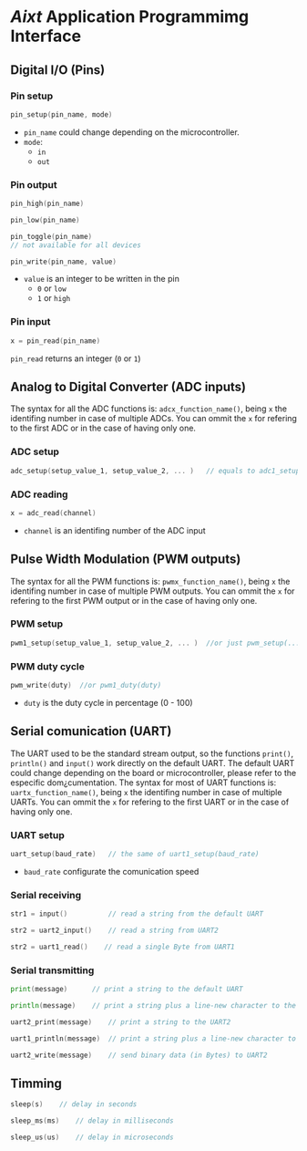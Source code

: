 # **_Aixt_** Application Programmimg Interface

## Digital I/O (Pins)
### Pin setup
```go
pin_setup(pin_name, mode)
```
- `pin_name` could change depending on the microcontroller.
- `mode`:
  - `in`
  - `out`

### Pin output
```go
pin_high(pin_name)
```
```go
pin_low(pin_name)
```
```go
pin_toggle(pin_name)    
// not available for all devices
```
```go
pin_write(pin_name, value)
```
- `value` is an integer to be written in the pin
  - `0` or `low` 
  - `1` or `high`


### Pin input
```go
x = pin_read(pin_name)
```
`pin_read` returns an integer (`0` or `1`)

## Analog to Digital Converter (ADC inputs)

The syntax for all the ADC functions is: `adcx_function_name()`, being `x` the identifing number in case of multiple ADCs. You can ommit the `x` for refering to the first ADC or in the case of having only one.

### ADC setup
```go
adc_setup(setup_value_1, setup_value_2, ... )   // equals to adc1_setup(...)
```

### ADC reading
```go
x = adc_read(channel)
```
- `channel` is an identifing number of the ADC input
## Pulse Width Modulation (PWM outputs)

The syntax for all the PWM functions is: `pwmx_function_name()`, being `x` the identifing number in case of multiple PWM outputs. You can ommit the `x` for refering to the first PWM output or in the case of having only one.

### PWM setup
```go
pwm1_setup(setup_value_1, setup_value_2, ... )  //or just pwm_setup(...)
```

### PWM duty cycle
```go
pwm_write(duty)  //or pwm1_duty(duty)
```

- `duty` is the duty cycle in percentage (0 - 100)

## Serial comunication (UART)

The UART used to be the standard stream output, so the functions `print()`, `println()` and `input()` work directly on the default UART. The default UART could change depending on the board or microcontroller, please refer to the especific dom¿cumentation. The syntax for most of UART functions is: `uartx_function_name()`, being `x` the identifing number in case of multiple UARTs. You can ommit the `x` for refering to the first UART or in the case of having only one.  

### UART setup

```go
uart_setup(baud_rate)   // the same of uart1_setup(baud_rate)
```
- `baud_rate` configurate the comunication speed

### Serial receiving
```go
str1 = input()          // read a string from the default UART
```
```go
str2 = uart2_input()    // read a string from UART2
```
```go
str2 = uart1_read()    // read a single Byte from UART1
```

### Serial transmitting
```go
print(message)      // print a string to the default UART
```
```go
println(message)    // print a string plus a line-new character to the default UART
```
```go
uart2_print(message)    // print a string to the UART2
```
```go
uart1_println(message)  // print a string plus a line-new character to the UART1
```
```go
uart2_write(message)    // send binary data (in Bytes) to UART2
```
## Timming
```go
sleep(s)    // delay in seconds
```
```go
sleep_ms(ms)    // delay in milliseconds
```
```go
sleep_us(us)    // delay in microseconds
```